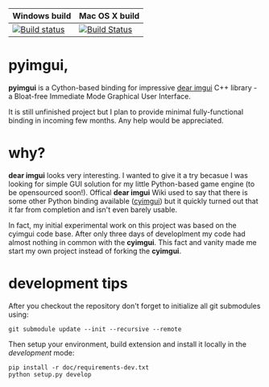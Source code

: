 | Windows build | Mac OS X build |
| ------------- | -------------- |
| [![Build status](https://ci.appveyor.com/api/projects/status/s7pud6on7dww89iv?svg=true)](https://ci.appveyor.com/project/swistakm/pyimgui) | [![Build Status](https://travis-ci.org/swistakm/pyimgui.svg?branch=master)](https://travis-ci.org/swistakm/pyimgui)


# pyimgui,

**pyimgui** is a Cython-based binding for impressive 
[dear imgui](https://github.com/ocornut/imgui) C++ library - 
a Bloat-free Immediate Mode Graphical User Interface.
 
It is still unfinished project but I plan to provide minimal fully-functional
binding in incoming few months. Any help would be appreciated.


# why?

**dear imgui** looks very interesting. I wanted to give it a try becasue I was
looking for simple GUI solution for my little Python-based game engine (to be
opensourced soon!). Offical **dear imgui** Wiki used to say that there is some
other Python binding available ([cyimgui](https://github.com/chromy/cyimgui)) 
but it quickly turned out that it far from completion and isn't even barely 
usable.

In fact, my initial experimental work on this project was based on the cyimgui 
code base. After only three days of developlment my code had almost nothing in 
common with the **cyimgui**. This fact and vanity made me start my own project 
instead of forking the **cyimgui**.


# development tips

After you checkout the repository don't forget to initialize all git submodules
using:

    git submodule update --init --recursive --remote

Then setup your environment, build extension and install it locally in the
*development* mode:

    pip install -r doc/requirements-dev.txt
    python setup.py develop
